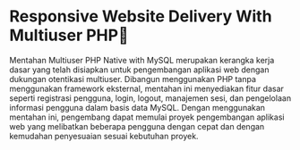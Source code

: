 # Responsive Website Delivery With Multiuser PHP🚚

Mentahan Multiuser PHP Native with MySQL merupakan kerangka kerja dasar yang telah disiapkan untuk pengembangan aplikasi web dengan dukungan otentikasi multiuser. Dibangun menggunakan PHP tanpa menggunakan framework eksternal, mentahan ini menyediakan fitur dasar seperti registrasi pengguna, login, logout, manajemen sesi, dan pengelolaan informasi pengguna dalam basis data MySQL. Dengan menggunakan mentahan ini, pengembang dapat memulai proyek pengembangan aplikasi web yang melibatkan beberapa pengguna dengan cepat dan dengan kemudahan penyesuaian sesuai kebutuhan proyek.
